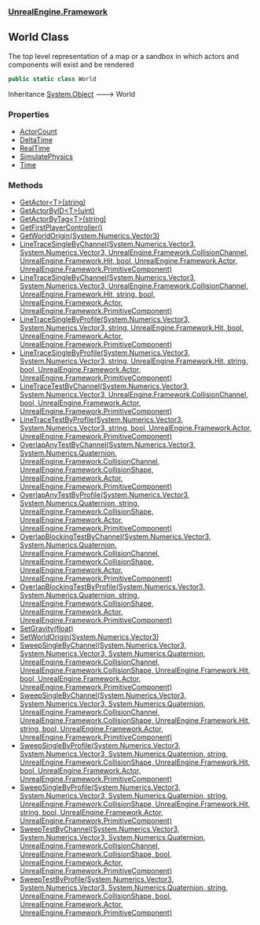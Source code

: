 ### [UnrealEngine.Framework](./UnrealEngine-Framework.md 'UnrealEngine.Framework')
## World Class
The top level representation of a map or a sandbox in which actors and components will exist and be rendered  
```csharp
public static class World
```
Inheritance [System.Object](https://docs.microsoft.com/en-us/dotnet/api/System.Object 'System.Object') &#129106; World  
### Properties
- [ActorCount](./World-ActorCount.md 'UnrealEngine.Framework.World.ActorCount')
- [DeltaTime](./World-DeltaTime.md 'UnrealEngine.Framework.World.DeltaTime')
- [RealTime](./World-RealTime.md 'UnrealEngine.Framework.World.RealTime')
- [SimulatePhysics](./World-SimulatePhysics.md 'UnrealEngine.Framework.World.SimulatePhysics')
- [Time](./World-Time.md 'UnrealEngine.Framework.World.Time')
### Methods
- [GetActor&lt;T&gt;(string)](./World-GetActor-T-(string).md 'UnrealEngine.Framework.World.GetActor&lt;T&gt;(string)')
- [GetActorByID&lt;T&gt;(uint)](./World-GetActorByID-T-(uint).md 'UnrealEngine.Framework.World.GetActorByID&lt;T&gt;(uint)')
- [GetActorByTag&lt;T&gt;(string)](./World-GetActorByTag-T-(string).md 'UnrealEngine.Framework.World.GetActorByTag&lt;T&gt;(string)')
- [GetFirstPlayerController()](./World-GetFirstPlayerController().md 'UnrealEngine.Framework.World.GetFirstPlayerController()')
- [GetWorldOrigin(System.Numerics.Vector3)](./World-GetWorldOrigin(Vector3).md 'UnrealEngine.Framework.World.GetWorldOrigin(System.Numerics.Vector3)')
- [LineTraceSingleByChannel(System.Numerics.Vector3, System.Numerics.Vector3, UnrealEngine.Framework.CollisionChannel, UnrealEngine.Framework.Hit, bool, UnrealEngine.Framework.Actor, UnrealEngine.Framework.PrimitiveComponent)](./World-LineTraceSingleByChannel(Vector3_Vector3_CollisionChannel_Hit_bool_Actor_PrimitiveComponent).md 'UnrealEngine.Framework.World.LineTraceSingleByChannel(System.Numerics.Vector3, System.Numerics.Vector3, UnrealEngine.Framework.CollisionChannel, UnrealEngine.Framework.Hit, bool, UnrealEngine.Framework.Actor, UnrealEngine.Framework.PrimitiveComponent)')
- [LineTraceSingleByChannel(System.Numerics.Vector3, System.Numerics.Vector3, UnrealEngine.Framework.CollisionChannel, UnrealEngine.Framework.Hit, string, bool, UnrealEngine.Framework.Actor, UnrealEngine.Framework.PrimitiveComponent)](./World-LineTraceSingleByChannel(Vector3_Vector3_CollisionChannel_Hit_string_bool_Actor_PrimitiveComponent).md 'UnrealEngine.Framework.World.LineTraceSingleByChannel(System.Numerics.Vector3, System.Numerics.Vector3, UnrealEngine.Framework.CollisionChannel, UnrealEngine.Framework.Hit, string, bool, UnrealEngine.Framework.Actor, UnrealEngine.Framework.PrimitiveComponent)')
- [LineTraceSingleByProfile(System.Numerics.Vector3, System.Numerics.Vector3, string, UnrealEngine.Framework.Hit, bool, UnrealEngine.Framework.Actor, UnrealEngine.Framework.PrimitiveComponent)](./World-LineTraceSingleByProfile(Vector3_Vector3_string_Hit_bool_Actor_PrimitiveComponent).md 'UnrealEngine.Framework.World.LineTraceSingleByProfile(System.Numerics.Vector3, System.Numerics.Vector3, string, UnrealEngine.Framework.Hit, bool, UnrealEngine.Framework.Actor, UnrealEngine.Framework.PrimitiveComponent)')
- [LineTraceSingleByProfile(System.Numerics.Vector3, System.Numerics.Vector3, string, UnrealEngine.Framework.Hit, string, bool, UnrealEngine.Framework.Actor, UnrealEngine.Framework.PrimitiveComponent)](./World-LineTraceSingleByProfile(Vector3_Vector3_string_Hit_string_bool_Actor_PrimitiveComponent).md 'UnrealEngine.Framework.World.LineTraceSingleByProfile(System.Numerics.Vector3, System.Numerics.Vector3, string, UnrealEngine.Framework.Hit, string, bool, UnrealEngine.Framework.Actor, UnrealEngine.Framework.PrimitiveComponent)')
- [LineTraceTestByChannel(System.Numerics.Vector3, System.Numerics.Vector3, UnrealEngine.Framework.CollisionChannel, bool, UnrealEngine.Framework.Actor, UnrealEngine.Framework.PrimitiveComponent)](./World-LineTraceTestByChannel(Vector3_Vector3_CollisionChannel_bool_Actor_PrimitiveComponent).md 'UnrealEngine.Framework.World.LineTraceTestByChannel(System.Numerics.Vector3, System.Numerics.Vector3, UnrealEngine.Framework.CollisionChannel, bool, UnrealEngine.Framework.Actor, UnrealEngine.Framework.PrimitiveComponent)')
- [LineTraceTestByProfile(System.Numerics.Vector3, System.Numerics.Vector3, string, bool, UnrealEngine.Framework.Actor, UnrealEngine.Framework.PrimitiveComponent)](./World-LineTraceTestByProfile(Vector3_Vector3_string_bool_Actor_PrimitiveComponent).md 'UnrealEngine.Framework.World.LineTraceTestByProfile(System.Numerics.Vector3, System.Numerics.Vector3, string, bool, UnrealEngine.Framework.Actor, UnrealEngine.Framework.PrimitiveComponent)')
- [OverlapAnyTestByChannel(System.Numerics.Vector3, System.Numerics.Quaternion, UnrealEngine.Framework.CollisionChannel, UnrealEngine.Framework.CollisionShape, UnrealEngine.Framework.Actor, UnrealEngine.Framework.PrimitiveComponent)](./World-OverlapAnyTestByChannel(Vector3_Quaternion_CollisionChannel_CollisionShape_Actor_PrimitiveComponent).md 'UnrealEngine.Framework.World.OverlapAnyTestByChannel(System.Numerics.Vector3, System.Numerics.Quaternion, UnrealEngine.Framework.CollisionChannel, UnrealEngine.Framework.CollisionShape, UnrealEngine.Framework.Actor, UnrealEngine.Framework.PrimitiveComponent)')
- [OverlapAnyTestByProfile(System.Numerics.Vector3, System.Numerics.Quaternion, string, UnrealEngine.Framework.CollisionShape, UnrealEngine.Framework.Actor, UnrealEngine.Framework.PrimitiveComponent)](./World-OverlapAnyTestByProfile(Vector3_Quaternion_string_CollisionShape_Actor_PrimitiveComponent).md 'UnrealEngine.Framework.World.OverlapAnyTestByProfile(System.Numerics.Vector3, System.Numerics.Quaternion, string, UnrealEngine.Framework.CollisionShape, UnrealEngine.Framework.Actor, UnrealEngine.Framework.PrimitiveComponent)')
- [OverlapBlockingTestByChannel(System.Numerics.Vector3, System.Numerics.Quaternion, UnrealEngine.Framework.CollisionChannel, UnrealEngine.Framework.CollisionShape, UnrealEngine.Framework.Actor, UnrealEngine.Framework.PrimitiveComponent)](./World-OverlapBlockingTestByChannel(Vector3_Quaternion_CollisionChannel_CollisionShape_Actor_PrimitiveComponent).md 'UnrealEngine.Framework.World.OverlapBlockingTestByChannel(System.Numerics.Vector3, System.Numerics.Quaternion, UnrealEngine.Framework.CollisionChannel, UnrealEngine.Framework.CollisionShape, UnrealEngine.Framework.Actor, UnrealEngine.Framework.PrimitiveComponent)')
- [OverlapBlockingTestByProfile(System.Numerics.Vector3, System.Numerics.Quaternion, string, UnrealEngine.Framework.CollisionShape, UnrealEngine.Framework.Actor, UnrealEngine.Framework.PrimitiveComponent)](./World-OverlapBlockingTestByProfile(Vector3_Quaternion_string_CollisionShape_Actor_PrimitiveComponent).md 'UnrealEngine.Framework.World.OverlapBlockingTestByProfile(System.Numerics.Vector3, System.Numerics.Quaternion, string, UnrealEngine.Framework.CollisionShape, UnrealEngine.Framework.Actor, UnrealEngine.Framework.PrimitiveComponent)')
- [SetGravity(float)](./World-SetGravity(float).md 'UnrealEngine.Framework.World.SetGravity(float)')
- [SetWorldOrigin(System.Numerics.Vector3)](./World-SetWorldOrigin(Vector3).md 'UnrealEngine.Framework.World.SetWorldOrigin(System.Numerics.Vector3)')
- [SweepSingleByChannel(System.Numerics.Vector3, System.Numerics.Vector3, System.Numerics.Quaternion, UnrealEngine.Framework.CollisionChannel, UnrealEngine.Framework.CollisionShape, UnrealEngine.Framework.Hit, bool, UnrealEngine.Framework.Actor, UnrealEngine.Framework.PrimitiveComponent)](./World-SweepSingleByChannel(Vector3_Vector3_Quaternion_CollisionChannel_CollisionShape_Hit_bool_Actor_PrimitiveComponent).md 'UnrealEngine.Framework.World.SweepSingleByChannel(System.Numerics.Vector3, System.Numerics.Vector3, System.Numerics.Quaternion, UnrealEngine.Framework.CollisionChannel, UnrealEngine.Framework.CollisionShape, UnrealEngine.Framework.Hit, bool, UnrealEngine.Framework.Actor, UnrealEngine.Framework.PrimitiveComponent)')
- [SweepSingleByChannel(System.Numerics.Vector3, System.Numerics.Vector3, System.Numerics.Quaternion, UnrealEngine.Framework.CollisionChannel, UnrealEngine.Framework.CollisionShape, UnrealEngine.Framework.Hit, string, bool, UnrealEngine.Framework.Actor, UnrealEngine.Framework.PrimitiveComponent)](./World-SweepSingleByChannel(Vector3_Vector3_Quaternion_CollisionChannel_CollisionShape_Hit_string_bool_Actor_PrimitiveComponent).md 'UnrealEngine.Framework.World.SweepSingleByChannel(System.Numerics.Vector3, System.Numerics.Vector3, System.Numerics.Quaternion, UnrealEngine.Framework.CollisionChannel, UnrealEngine.Framework.CollisionShape, UnrealEngine.Framework.Hit, string, bool, UnrealEngine.Framework.Actor, UnrealEngine.Framework.PrimitiveComponent)')
- [SweepSingleByProfile(System.Numerics.Vector3, System.Numerics.Vector3, System.Numerics.Quaternion, string, UnrealEngine.Framework.CollisionShape, UnrealEngine.Framework.Hit, bool, UnrealEngine.Framework.Actor, UnrealEngine.Framework.PrimitiveComponent)](./World-SweepSingleByProfile(Vector3_Vector3_Quaternion_string_CollisionShape_Hit_bool_Actor_PrimitiveComponent).md 'UnrealEngine.Framework.World.SweepSingleByProfile(System.Numerics.Vector3, System.Numerics.Vector3, System.Numerics.Quaternion, string, UnrealEngine.Framework.CollisionShape, UnrealEngine.Framework.Hit, bool, UnrealEngine.Framework.Actor, UnrealEngine.Framework.PrimitiveComponent)')
- [SweepSingleByProfile(System.Numerics.Vector3, System.Numerics.Vector3, System.Numerics.Quaternion, string, UnrealEngine.Framework.CollisionShape, UnrealEngine.Framework.Hit, string, bool, UnrealEngine.Framework.Actor, UnrealEngine.Framework.PrimitiveComponent)](./World-SweepSingleByProfile(Vector3_Vector3_Quaternion_string_CollisionShape_Hit_string_bool_Actor_PrimitiveComponent).md 'UnrealEngine.Framework.World.SweepSingleByProfile(System.Numerics.Vector3, System.Numerics.Vector3, System.Numerics.Quaternion, string, UnrealEngine.Framework.CollisionShape, UnrealEngine.Framework.Hit, string, bool, UnrealEngine.Framework.Actor, UnrealEngine.Framework.PrimitiveComponent)')
- [SweepTestByChannel(System.Numerics.Vector3, System.Numerics.Vector3, System.Numerics.Quaternion, UnrealEngine.Framework.CollisionChannel, UnrealEngine.Framework.CollisionShape, bool, UnrealEngine.Framework.Actor, UnrealEngine.Framework.PrimitiveComponent)](./World-SweepTestByChannel(Vector3_Vector3_Quaternion_CollisionChannel_CollisionShape_bool_Actor_PrimitiveComponent).md 'UnrealEngine.Framework.World.SweepTestByChannel(System.Numerics.Vector3, System.Numerics.Vector3, System.Numerics.Quaternion, UnrealEngine.Framework.CollisionChannel, UnrealEngine.Framework.CollisionShape, bool, UnrealEngine.Framework.Actor, UnrealEngine.Framework.PrimitiveComponent)')
- [SweepTestByProfile(System.Numerics.Vector3, System.Numerics.Vector3, System.Numerics.Quaternion, string, UnrealEngine.Framework.CollisionShape, bool, UnrealEngine.Framework.Actor, UnrealEngine.Framework.PrimitiveComponent)](./World-SweepTestByProfile(Vector3_Vector3_Quaternion_string_CollisionShape_bool_Actor_PrimitiveComponent).md 'UnrealEngine.Framework.World.SweepTestByProfile(System.Numerics.Vector3, System.Numerics.Vector3, System.Numerics.Quaternion, string, UnrealEngine.Framework.CollisionShape, bool, UnrealEngine.Framework.Actor, UnrealEngine.Framework.PrimitiveComponent)')
